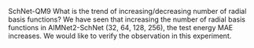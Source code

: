 SchNet-QM9 
What is the trend of increasing/decreasing number of radial basis functions?
We have seen that increasing the number of radial basis functions in AIMNet2-SchNet (32, 64, 128, 256), the test energy MAE increases.
We would like to verify the observation in this experiment.


